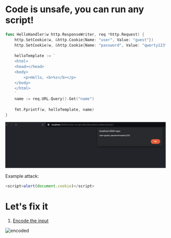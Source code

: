 # Code is unsafe, you can run any script!

~~~go
func HelloHandler(w http.ResponseWriter, req *http.Request) {
	http.SetCookie(w, &http.Cookie{Name: "user", Value: "guest"})
	http.SetCookie(w, &http.Cookie{Name: "password", Value: "qwerty123"})

	helloTemplate := `
	<html>
	<head></head>
	<body>
		<p>Hello, <b>%s</b></p>
	</body>
	</html>
	`
	name := req.URL.Query().Get("name")

	fmt.Fprintf(w, helloTemplate, name)
}
~~~

![unprotected](../resources/input_unprotected.png)

Example attack:
~~~js
<script>alert(document.cookie)</script>
~~~~

# Let's fix it

1. [Encode the input](main.go#L32)

![encoded](../resources/input_encoded.png)